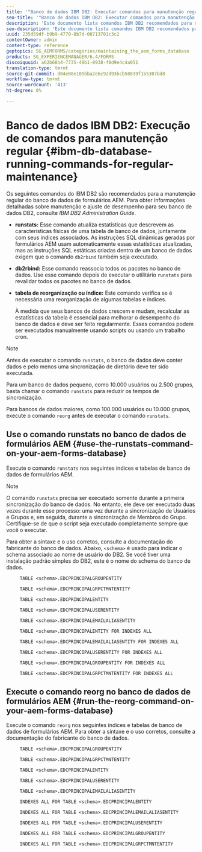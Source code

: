 ```yaml
---
title: '"Banco de dados IBM DB2: Executar comandos para manutenção regular"'
seo-title: '"Banco de dados IBM DB2: Executar comandos para manutenção regular"'
description: 'Este documento lista comandos IBM DB2 recomendados para manutenção regular do banco de dados de formulários AEM. '
seo-description: 'Este documento lista comandos IBM DB2 recomendados para manutenção regular do banco de dados de formulários AEM. '
uuid: 235d59df-b9b9-4770-8b7d-00713701c3c2
contentOwner: admin
content-type: reference
geptopics: SG_AEMFORMS/categories/maintaining_the_aem_forms_database
products: SG_EXPERIENCEMANAGER/6.4/FORMS
discoiquuid: a62b68b4-7735-49b1-8938-f0d9e4c4a051
translation-type: tm+mt
source-git-commit: d04e08e105bba2e6c92d93bcb58839f1b5307bd8
workflow-type: tm+mt
source-wordcount: '413'
ht-degree: 0%

---
```



# Banco de dados IBM DB2: Execução de comandos para manutenção regular {#ibm-db-database-running-commands-for-regular-maintenance}

Os seguintes comandos do IBM DB2 são recomendados para a manutenção regular do banco de dados de formulários AEM. Para obter informações detalhadas sobre manutenção e ajuste de desempenho para seu banco de dados DB2, consulte *IBM DB2 Administration Guide*.

* **runstats:** Esse comando atualiza estatísticas que descrevem as características físicas de uma tabela de banco de dados, juntamente com seus índices associados. As instruções SQL dinâmicas geradas por formulários AEM usam automaticamente essas estatísticas atualizadas, mas as instruções SQL estáticas criadas dentro de um banco de dados exigem que o comando `db2rbind` também seja executado.
* **db2rbind:** Esse comando reassocia todos os pacotes no banco de dados. Use esse comando depois de executar o utilitário `runstats` para revalidar todos os pacotes no banco de dados.
* **tabela de reorganização ou índice:** Este comando verifica se é necessária uma reorganização de algumas tabelas e índices.

   À medida que seus bancos de dados crescem e mudam, recalcular as estatísticas da tabela é essencial para melhorar o desempenho do banco de dados e deve ser feito regularmente. Esses comandos podem ser executados manualmente usando scripts ou usando um trabalho cron.

>[!NOTE]
>
>Antes de executar o comando `runstats`, o banco de dados deve conter dados e pelo menos uma sincronização de diretório deve ter sido executada.

Para um banco de dados pequeno, como 10.000 usuários ou 2.500 grupos, basta chamar o comando `runstats` para reduzir os tempos de sincronização.

Para bancos de dados maiores, como 100.000 usuários ou 10.000 grupos, execute o comando `reorg` antes de executar o comando `runstats`.

## Use o comando runstats no banco de dados de formulários AEM {#use-the-runstats-command-on-your-aem-forms-database}

Execute o comando `runstats` nos seguintes índices e tabelas de banco de dados de formulários AEM.

>[!NOTE]
>
>O comando `runstats` precisa ser executado somente durante a primeira sincronização do banco de dados. No entanto, ele deve ser executado duas vezes durante esse processo: uma vez durante a sincronização de Usuários e Grupos e, em seguida, durante a sincronização de Membros do Grupo. Certifique-se de que o script seja executado completamente sempre que você o executar.

Para obter a sintaxe e o uso corretos, consulte a documentação do fabricante do banco de dados. Abaixo, `<schema>` é usado para indicar o schema associado ao nome de usuário do DB2. Se você tiver uma instalação padrão simples do DB2, este é o nome do schema do banco de dados.

```as3
     TABLE <schema>.EDCPRINCIPALGROUPENTITY 
  
     TABLE <schema>.EDCPRINCIPALGRPCTMNTENTITY 
  
     TABLE <schema>.EDCPRINCIPALENTITY 
  
     TABLE <schema>.EDCPRINCIPALUSERENTITY 
  
     TABLE <schema>.EDCPRINCIPALEMAILALIASENTITY 
  
     TABLE <schema>.EDCPRINCIPALENTITY FOR INDEXES ALL 
  
     TABLE <schema>.EDCPRINCIPALEMAILALIASENTITY FOR INDEXES ALL 
  
     TABLE <schema>.EDCPRINCIPALUSERENTITY FOR INDEXES ALL 
  
     TABLE <schema>.EDCPRINCIPALGROUPENTITY FOR INDEXES ALL 
  
     TABLE <schema>.EDCPRINCIPALGRPCTMNTENTITY FOR INDEXES ALL
```

## Execute o comando reorg no banco de dados de formulários AEM {#run-the-reorg-command-on-your-aem-forms-database}

Execute o comando `reorg` nos seguintes índices e tabelas de banco de dados de formulários AEM. Para obter a sintaxe e o uso corretos, consulte a documentação do fabricante do banco de dados.

```as3
     TABLE <schema>.EDCPRINCIPALGROUPENTITY 
  
     TABLE <schema>.EDCPRINCIPALGRPCTMNTENTITY 
  
     TABLE <schema>.EDCPRINCIPALENTITY 
  
     TABLE <schema>.EDCPRINCIPALUSERENTITY 
  
     TABLE <schema>.EDCPRINCIPALEMAILALIASENTITY 
  
     INDEXES ALL FOR TABLE <schema>.EDCPRINCIPALENTITY 
  
     INDEXES ALL FOR TABLE <schema>.EDCPRINCIPALEMAILALIASENTITY 
  
     INDEXES ALL FOR TABLE <schema>.EDCPRINCIPALUSERENTITY 
  
     INDEXES ALL FOR TABLE <schema>.EDCPRINCIPALGROUPENTITY 
  
     INDEXES ALL FOR TABLE <schema>.EDCPRINCIPALGRPCTMNTENTITY
```

